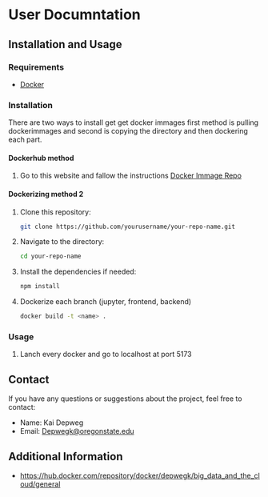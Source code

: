 # User Documntation

## Installation and Usage
### Requirements
- [Docker](https://www.docker.com/)

### Installation
There are two ways to install get get docker immages first method is pulling dockerimmages and second is copying the directory and then dockering each part.

#### Dockerhub method
1. Go to this website and fallow the instructions [Docker Immage Repo](https://hub.docker.com/repository/docker/depwegk/big_data_and_the_cloud/general)

#### Dockerizing method 2
1. Clone this repository:
    ```bash
    git clone https://github.com/yourusername/your-repo-name.git
    ```
2. Navigate to the directory:
    ```bash
    cd your-repo-name
    ```
3. Install the dependencies if needed:
    ```bash
    npm install
    ```
4. Dockerize each branch (jupyter, frontend, backend)
    ```bash
    docker build -t <name> .
    ```

### Usage
1. Lanch every docker and go to localhost at port 5173

## Contact
If you have any questions or suggestions about the project, feel free to contact:
- Name: Kai Depweg
- Email: Depwegk@oregonstate.edu

## Additional Information
- https://hub.docker.com/repository/docker/depwegk/big_data_and_the_cloud/general
